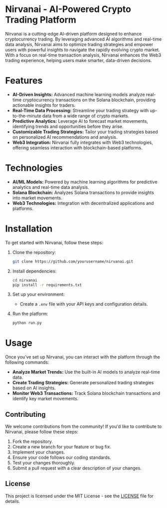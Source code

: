 # Nirvanai - AI-Powered Crypto Trading Platform
Nirvanai is a cutting-edge AI-driven platform designed to enhance cryptocurrency trading. By leveraging advanced AI algorithms and real-time data analysis, Nirvanai aims to optimize trading strategies and empower users with powerful insights to navigate the rapidly evolving crypto market. With a focus on real-time transaction analysis, Nirvanai enhances the Web3 trading experience, helping users make smarter, data-driven decisions.

# Features
- **AI-Driven Insights:** Advanced machine learning models analyze real-time cryptocurrency transactions on the Solana blockchain, providing actionable insights for traders.
- **Real-Time Data Processing:** Streamline your trading strategy with up-to-the-minute data from a wide range of crypto markets.
- **Predictive Analytics:** Leverage AI to forecast market movements, identifying trends and opportunities before they arise.
- **Customizable Trading Strategies:** Tailor your trading strategies based on personalized AI recommendations and analysis.
- **Web3 Integration:** Nirvanai fully integrates with Web3 technologies, offering seamless interaction with blockchain-based platforms.

# Technologies
- **AI/ML Models:** Powered by machine learning algorithms for predictive analytics and real-time data analysis.
- **Solana Blockchain:** Analyzes Solana transactions to provide insights into market movements.
- **Web3 Technologies:** Integration with decentralized applications and platforms.

# Installation
To get started with Nirvanai, follow these steps:
1. Clone the repository:

    ```bash
    git clone https://github.com/yourusername/nirvanai.git
    ```

2. Install dependencies:

    ```bash
    cd nirvanai
    pip install -r requirements.txt
    ```

3. Set up your environment:

    - Create a `.env` file with your API keys and configuration details.

4. Run the platform:

    ```bash
    python run.py
    ```

# Usage
Once you’ve set up Nirvanai, you can interact with the platform through the following commands:
- **Analyze Market Trends:** Use the built-in AI models to analyze real-time data.
- **Create Trading Strategies:** Generate personalized trading strategies based on AI insights.
- **Monitor Web3 Transactions:** Track Solana blockchain transactions and identify key market movements.

## Contributing

We welcome contributions from the community! If you'd like to contribute to Nirvanai, please follow these steps:

1. Fork the repository.
2. Create a new branch for your feature or bug fix.
3. Implement your changes.
4. Ensure your code follows our coding standards.
5. Test your changes thoroughly.
6. Submit a pull request with a clear description of your changes.

## License
This project is licensed under the MIT License - see the [LICENSE](LICENSE) file for details.
